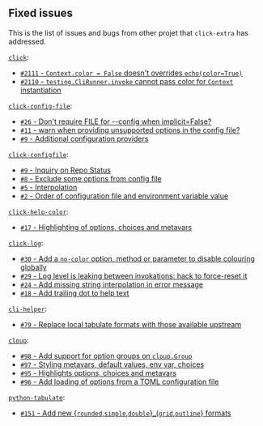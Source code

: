 ## Fixed issues

This is the list of issues and bugs from other projet that `click-extra` has addressed.

[`click`](https://github.com/pallets/click):

- [`#2111` - `Context.color = False` doesn't overrides `echo(color=True)`](https://github.com/pallets/click/issues/2111)
- [`#2110` - `testing.CliRunner.invoke` cannot pass color for `Context` instantiation](https://github.com/pallets/click/issues/2110)

[`click-config-file`](https://github.com/phha/click_config_file):

- [`#26` - Don't require FILE for --config when implicit=False?](https://github.com/phha/click_config_file/issues/26)
- [`#11` - warn when providing unsupported options in the config file?](https://github.com/phha/click_config_file/issues/11)
- [`#9` - Additional configuration providers](https://github.com/phha/click_config_file/issues/9)

[`click-configfile`](https://github.com/click-contrib/click-configfile):

- [`#9` - Inquiry on Repo Status](https://github.com/click-contrib/click-configfile/issues/9)
- [`#8` - Exclude some options from config file](https://github.com/click-contrib/click-configfile/issues/8)
- [`#5` - Interpolation](https://github.com/click-contrib/click-configfile/issues/5)
- [`#2` - Order of configuration file and environment variable value](https://github.com/click-contrib/click-configfile/issues/2)

[`click-help-color`](https://github.com/click-contrib/click-help-colors):

- [`#17` - Highlighting of options, choices and metavars](https://github.com/click-contrib/click-help-colors/issues/17)

[`click-log`](https://github.com/click-contrib/click-log):

- [`#30` - Add a `no-color` option, method or parameter to disable colouring globally](https://github.com/click-contrib/click-log/issues/30)
- [`#29` - Log level is leaking between invokations: hack to force-reset it](https://github.com/click-contrib/click-log/issues/29)
- [`#24` - Add missing string interpolation in error message](https://github.com/click-contrib/click-log/pull/24)
- [`#18` - Add trailing dot to help text](https://github.com/click-contrib/click-log/pull/18)

[`cli-helper`](https://github.com/dbcli/cli_helpers):

- [`#79` - Replace local tabulate formats with those available upstream](https://github.com/dbcli/cli_helpers/issues/79)

[`cloup`](https://github.com/janluke/cloup):

- [`#98` - Add support for option groups on `cloup.Group`](https://github.com/janluke/cloup/issues/98)
- [`#97` - Styling metavars, default values, env var, choices](https://github.com/janluke/cloup/issues/97)
- [`#95` - Highlights options, choices and metavars](https://github.com/janluke/cloup/issues/95)
- [`#96` - Add loading of options from a TOML configuration file](https://github.com/janluke/cloup/issues/96)

[`python-tabulate`](https://github.com/astanin/python-tabulate):

- [`#151` - Add new {`rounded`,`simple`,`double`}\_(`grid`,`outline`} formats](https://github.com/astanin/python-tabulate/pull/151)